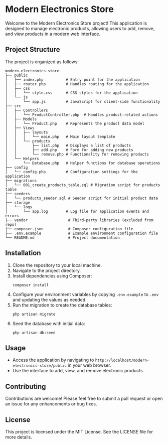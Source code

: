 # Modern Electronics Store

Welcome to the Modern Electronics Store project! This application is designed to manage electronic products, allowing users to add, remove, and view products in a modern web interface.

## Project Structure

The project is organized as follows:

```
modern-electronics-store
├── public
│   ├── index.php          # Entry point for the application
│   ├── router.php         # Handles routing for the application
│   ├── css
│   │   └── style.css      # CSS styles for the application
│   └── js
│       └── app.js         # JavaScript for client-side functionality
├── src
│   ├── Controllers
│   │   └── ProductController.php  # Handles product-related actions
│   ├── Models
│   │   └── Product.php    # Represents the product data model
│   ├── Views
│   │   ├── layouts
│   │   │   └── main.php   # Main layout template
│   │   └── products
│   │       ├── list.php   # Displays a list of products
│   │       ├── add.php    # Form for adding new products
│   │       └── remove.php # Functionality for removing products
│   └── Helpers
│       └── Database.php   # Helper functions for database operations
├── config
│   └── config.php         # Configuration settings for the application
├── migrations
│   └── 001_create_products_table.sql # Migration script for products table
├── seeders
│   └── products_seeder.sql # Seeder script for initial product data
├── storage
│   └── logs
│       └── app.log        # Log file for application events and errors
├── vendor                  # Third-party libraries (excluded from repo)
├── composer.json           # Composer configuration file
├── .env.example            # Example environment configuration file
└── README.md               # Project documentation
```

## Installation

1. Clone the repository to your local machine.
2. Navigate to the project directory.
3. Install dependencies using Composer:
   ```
   composer install
   ```
4. Configure your environment variables by copying `.env.example` to `.env` and updating the values as needed.
5. Run the migration to create the database tables:
   ```
   php artisan migrate
   ```
6. Seed the database with initial data:
   ```
   php artisan db:seed
   ```

## Usage

- Access the application by navigating to `http://localhost/modern-electronics-store/public` in your web browser.
- Use the interface to add, view, and remove electronic products.

## Contributing

Contributions are welcome! Please feel free to submit a pull request or open an issue for any enhancements or bug fixes.

## License

This project is licensed under the MIT License. See the LICENSE file for more details.